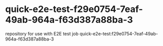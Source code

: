 # quick-e2e-test-f29e0754-7eaf-49ab-964a-f63d387a88ba-3
repository for use with E2E test job quick-e2e-test:f29e0754-7eaf-49ab-964a-f63d387a88ba-3

